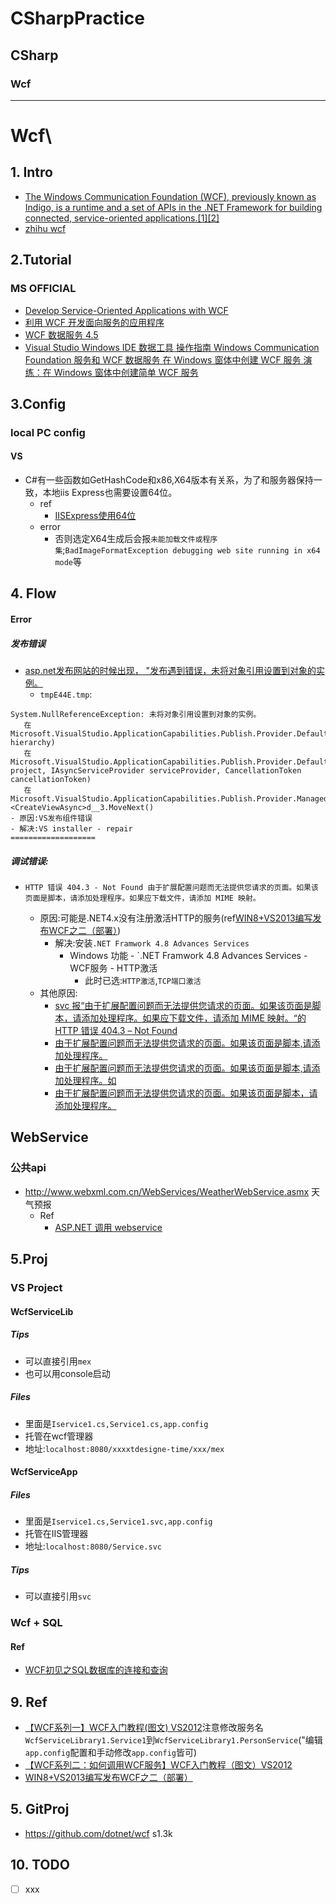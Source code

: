 # CSharpPractice

## CSharp
### Wcf
----
# Wcf\


## 1. Intro
- [The Windows Communication Foundation (WCF), previously known as Indigo, is a runtime and a set of APIs in the .NET Framework for building connected, service-oriented applications.[1][2]](https://en.wikipedia.org/wiki/Windows_Communication_Foundation)
- [zhihu wcf](https://www.zhihu.com/search?type=content&q=wcf)

## 2.Tutorial
### MS OFFICIAL
- [Develop Service-Oriented Applications with WCF](https://docs.microsoft.com/en-us/dotnet/framework/wcf/index)
- [利用 WCF 开发面向服务的应用程序](https://docs.microsoft.com/zh-cn/dotnet/standard/tour)
- [WCF 数据服务 4.5](https://docs.microsoft.com/zh-cn/dotnet/framework/data/wcf/index)
- [ Visual Studio  Windows  IDE  数据工具  操作指南  Windows Communication Foundation 服务和 WCF 数据服务  在 Windows 窗体中创建 WCF 服务 演练：在 Windows 窗体中创建简单 WCF 服务](https://docs.microsoft.com/zh-cn/visualstudio/data-tools/walkthrough-creating-a-simple-wcf-service-in-windows-forms?view=vs-2017)
## 3.Config
### local PC config
#### VS
- C#有一些函数如GetHashCode和x86,X64版本有关系，为了和服务器保持一致，本地iis Express也需要设置64位。
  - ref
    - [IISExpress使用64位](https://www.cnblogs.com/zhaogaojian/p/10433696.html)
  - error
    - 否则选定X64生成后会报```未能加载文件或程序集```;```BadImageFormatException debugging web site running in x64 mode```等

## 4. Flow

#### Error
##### 发布错误
- [asp.net发布网站的时候出现， "发布遇到错误，未将对象引用设置到对象的实例。](https://bbs.csdn.net/topics/393598263?list=16718956)
  - ```tmpE44E.tmp```:
```2020/1/16 17:58:49
System.NullReferenceException: 未将对象引用设置到对象的实例。
   在 Microsoft.VisualStudio.ApplicationCapabilities.Publish.Provider.DefaultPublishTabProvider.InitializeProvider(IVsHierarchy hierarchy)
   在 Microsoft.VisualStudio.ApplicationCapabilities.Publish.Provider.DefaultPublishTabProvider.CreateViewAsync(IVsHierarchy project, IAsyncServiceProvider serviceProvider, CancellationToken cancellationToken)
   在 Microsoft.VisualStudio.ApplicationCapabilities.Publish.Provider.ManagedPublishProvider.<CreateViewAsync>d__3.MoveNext()
- 原因:VS发布组件错误
- 解决:VS installer - repair 
===================
```
##### 调试错误:
 
- ```HTTP 错误 404.3 - Not Found 由于扩展配置问题而无法提供您请求的页面。如果该页面是脚本，请添加处理程序。如果应下载文件，请添加 MIME 映射。```
  
  - 原因:可能是.NET4.x没有注册激活HTTP的服务(ref[WIN8+VS2013编写发布WCF之二（部署）](https://www.cnblogs.com/tntboom/p/4348510.html))
    - 解决:安装```.NET Framwork 4.8 Advances Services```
      - Windows 功能 - `.NET Framwork 4.8 Advances Services - WCF服务 - HTTP激活
        - 此时已选:```HTTP激活```,```TCP端口激活```
  - 其他原因:
    - [svc 报“由于扩展配置问题而无法提供您请求的页面。如果该页面是脚本，请添加处理程序。如果应下载文件，请添加 MIME 映射。“的HTTP 错误 404.3 – Not Found](https://blog.csdn.net/jumtre/article/details/38398355)
    - [由于扩展配置问题而无法提供您请求的页面。如果该页面是脚本,请添加处理程序。](https://blog.csdn.net/y13156556538/article/details/73920771)
    - [由于扩展配置问题而无法提供您请求的页面。如果该页面是脚本,请添加处理程序。如](https://wenku.baidu.com/view/22197728482fb4daa58d4b4a.html)
    - [由于扩展配置问题而无法提供您请求的页面。如果该页面是脚本，请添加处理程序。](https://bbs.csdn.net/topics/330269295)
## WebService
### 公共api
- http://www.webxml.com.cn/WebServices/WeatherWebService.asmx 天气预报
  - Ref
    - [ASP.NET 调用 webservice](https://blog.csdn.net/oqqKen12345/article/details/79064698)

## 5.Proj
### VS Project
#### WcfServiceLib
##### Tips
- 可以直接引用```mex```
- 也可以用console启动
##### Files
- 里面是```Iservice1.cs,Service1.cs,app.config```
- 托管在wcf管理器
- 地址:```localhost:8080/xxxxtdesigne-time/xxx/mex```
#### WcfServiceApp
##### Files
- 里面是```Iservice1.cs,Service1.svc,app.config```
- 托管在IIS管理器
- 地址:```localhost:8080/Service.svc```
##### Tips
- 可以直接引用```svc```

### Wcf + SQL
#### Ref
- [WCF初见之SQL数据库的连接和查询](https://www.cnblogs.com/yc-755909659/archive/2012/06/12/2546279.html)
## 9. Ref
- [【WCF系列一】WCF入门教程(图文) VS2012](https://www.cnblogs.com/merlinhome/p/3542451.html)注意修改服务名```WcfServiceLibrary1.Service1```到```WcfServiceLibrary1.PersonService```("编辑```app.config```配置和手动修改```app.config```皆可)
- [【WCF系列二：如何调用WCF服务】WCF入门教程（图文）VS2012](https://www.cnblogs.com/merlinhome/p/3615745.html)
- [WIN8+VS2013编写发布WCF之二（部署）](https://www.cnblogs.com/tntboom/p/4348510.html)
## 5. GitProj
- https://github.com/dotnet/wcf s1.3k

## 10. TODO
- [ ] xxx